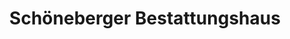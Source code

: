 ---
title: "Schöneberger Bestattungshaus"
url: /berlin/schoeneberger-bestattungshaus/
shop: Bestattungen
---